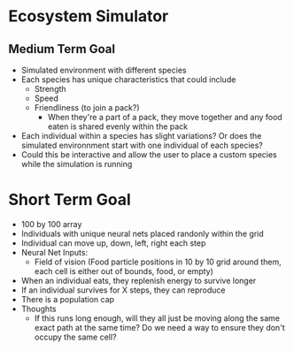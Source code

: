 # Ecosystem Simulator

## Medium Term Goal
* Simulated environment with different species
* Each species has unique characteristics that could include
  * Strength
  * Speed
  * Friendliness (to join a pack?)
    * When they're a part of a pack, they move together and any food eaten is shared evenly within the pack
* Each individual within a species has slight variations? Or does the simulated environnment start with one individual of each species?
* Could this be interactive and allow the user to place a custom species while the simulation is running

# Short Term Goal
* 100 by 100 array
* Individuals with unique neural nets placed randonly within the grid
* Individual can move up, down, left, right each step
* Neural Net Inputs:
  * Field of vision (Food particle positions in 10 by 10 grid around them, each cell is either out of bounds, food, or empty)
* When an individual eats, they replenish energy to survive longer
* If an individual survives for X steps, they can reproduce
* There is a population cap
* Thoughts
  * If this runs long enough, will they all just be moving along the same exact path at the same time? Do we need a way to ensure they don't occupy the same cell? 